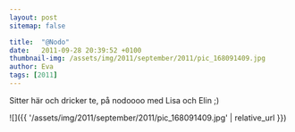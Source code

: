 ```yaml
---
layout: post
sitemap: false

title:  "@Nodo"
date:   2011-09-28 20:39:52 +0100
thumbnail-img: /assets/img/2011/september/2011/pic_168091409.jpg
author: Eva
tags: [2011]
---
```


Sitter här och dricker te, på nodoooo med Lisa och Elin ;)

![]({{ '/assets/img/2011/september/2011/pic_168091409.jpg'  | relative_url }})

